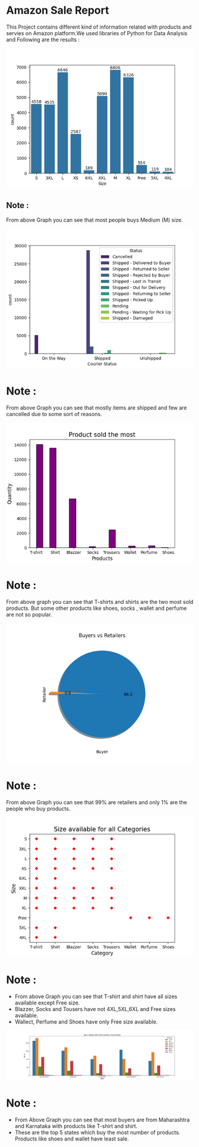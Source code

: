 
# Amazon Sale Report

This Project contains different kind of information related with products and servies on Amazon platform.We used libraries of Python for Data Analysis and Following are the results :

<img src="https://github.com/razzaq-99/Amazon-Sale-Analysis/blob/master/size.png">


## Note :
From above Graph you can see that most people buys Medium (M) size.


<img src="https://github.com/razzaq-99/Amazon-Sale-Analysis/blob/master/courier_status.png">


# Note :
From above Graph you can see that mostly items are shipped and few are cancelled due to some sort of reasons.


<img src = "https://github.com/razzaq-99/Amazon-Sale-Analysis/blob/master/sold_products.png">


# Note : 
From above graph you can see that T-shirts and shirts are the two most sold products. But some other products like shoes, socks , wallet and perfume are not so popular.


<img src = "https://github.com/razzaq-99/Amazon-Sale-Analysis/blob/master/buyers_retailers.png">


# Note : 
From above Graph you can see that 99% are retailers and only 1% are the people who buy products.


<img src="https://github.com/razzaq-99/Amazon-Sale-Analysis/blob/master/size_category.png">

# Note : 

- From above Graph you can see that T-shirt and shirt have all sizes available except Free size.
- Blazzer, Socks and Tousers have not 4XL,5XL,6XL and Free sizes available.
- Wallect, Perfume and Shoes have only Free size available.


<img src= "https://github.com/razzaq-99/Amazon-Sale-Analysis/blob/master/top5_states.png">


# Note : 

- From Above Graph you can see that most buyers are from Maharashtra and Karnataka with products like T-shirt and shirt.
- These are the top 5 states  which buy the most number of products. Products like shoes and wallet have least sale.
  
